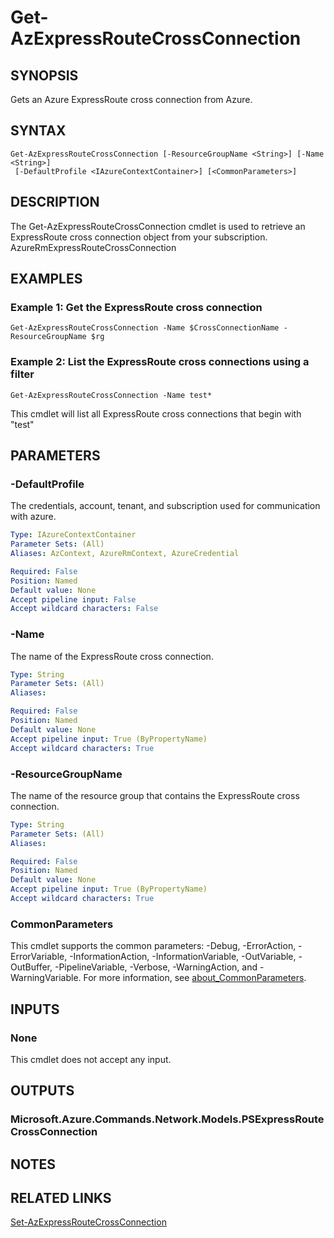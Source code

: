 ﻿---
external help file: Microsoft.Azure.PowerShell.Cmdlets.Network.dll-Help.xml
Module Name: Az.Network
online version: https://learn.microsoft.com/powershell/module/az.network/get-azexpressroutecrossconnection
schema: 2.0.0
---

# Get-AzExpressRouteCrossConnection

## SYNOPSIS
Gets an Azure ExpressRoute cross connection from Azure.

## SYNTAX

```
Get-AzExpressRouteCrossConnection [-ResourceGroupName <String>] [-Name <String>]
 [-DefaultProfile <IAzureContextContainer>] [<CommonParameters>]
```

## DESCRIPTION
The Get-AzExpressRouteCrossConnection cmdlet is used to retrieve an ExpressRoute cross connection object from your subscription.
AzureRmExpressRouteCrossConnection

## EXAMPLES

### Example 1: Get the ExpressRoute cross connection
```
Get-AzExpressRouteCrossConnection -Name $CrossConnectionName -ResourceGroupName $rg
```

### Example 2: List the ExpressRoute cross connections using a filter
```
Get-AzExpressRouteCrossConnection -Name test*
```

This cmdlet will list all ExpressRoute cross connections that begin with "test"

## PARAMETERS

### -DefaultProfile
The credentials, account, tenant, and subscription used for communication with azure.

```yaml
Type: IAzureContextContainer
Parameter Sets: (All)
Aliases: AzContext, AzureRmContext, AzureCredential

Required: False
Position: Named
Default value: None
Accept pipeline input: False
Accept wildcard characters: False
```

### -Name
The name of the ExpressRoute cross connection.

```yaml
Type: String
Parameter Sets: (All)
Aliases:

Required: False
Position: Named
Default value: None
Accept pipeline input: True (ByPropertyName)
Accept wildcard characters: True
```

### -ResourceGroupName
The name of the resource group that contains the ExpressRoute cross connection.

```yaml
Type: String
Parameter Sets: (All)
Aliases:

Required: False
Position: Named
Default value: None
Accept pipeline input: True (ByPropertyName)
Accept wildcard characters: True
```

### CommonParameters
This cmdlet supports the common parameters: -Debug, -ErrorAction, -ErrorVariable, -InformationAction, -InformationVariable, -OutVariable, -OutBuffer, -PipelineVariable, -Verbose, -WarningAction, and -WarningVariable. For more information, see [about_CommonParameters](http://go.microsoft.com/fwlink/?LinkID=113216).

## INPUTS

### None
This cmdlet does not accept any input.

## OUTPUTS

### Microsoft.Azure.Commands.Network.Models.PSExpressRouteCrossConnection
## NOTES

## RELATED LINKS

[Set-AzExpressRouteCrossConnection]()

